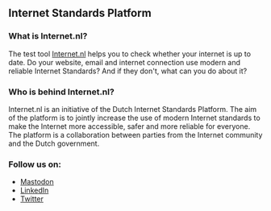 ## Internet Standards Platform

### What is Internet.nl?

The test tool [Internet.nl](https://internet.nl) helps you to check whether your internet is up to date. 
Do your website, email and internet connection use modern and reliable Internet Standards? And if they don't, what can you do about it?

### Who is behind Internet.nl?

Internet.nl is an initiative of the Dutch Internet Standards Platform. The aim of the platform is to jointly increase the use of modern Internet standards to make the Internet more accessible, safer and more reliable for everyone. The platform is a collaboration between parties from the Internet community and the Dutch government.

### Follow us on:
- <a rel="me" href="https://mastodon.nl/@internet_nl">Mastodon</a>
- [LinkedIn](https://www.linkedin.com/company/internet-nl/)
- [Twitter](https://twitter.com/internet_nl)
